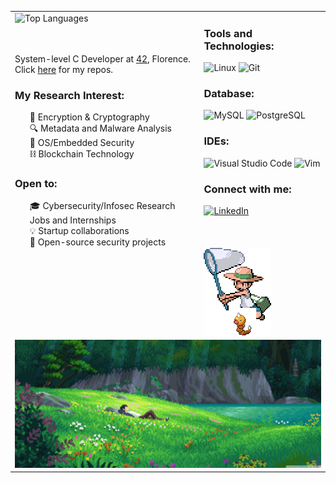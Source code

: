 
<table style="width: 100%;">
  <tr>
    <td width="60%" style="vertical-align: top;">
    <img src="https://github-readme-stats.vercel.app/api/top-langs?username=buggcatcher&show_icons=true&locale=en&layout=compact&theme=default" alt="Top Languages" style="display: block; margin: 0 auto;"/>
      <br>
      <br>
      <p>System-level C Developer at <a href="https://www.42network.org/42-schools/">42</a>, Florence. Click <a href="https://github.com/buggcatcher?tab=repositories">here</a> for my repos.</p>
      <h3>My Research Interest:</h3>
      <ul style="font-size: 14px; list-style-type: none;">
<li>🔐 Encryption & Cryptography</li>
<li>🔍 Metadata and Malware Analysis</li>
<li>🤖 OS/Embedded Security</li>
<li>⛓️ Blockchain Technology</li>
</ul>
<h3>Open to:</h3>
<ul style="font-size: 14px; list-style-type: none;">
    <li>🎓 Cybersecurity/Infosec Research Jobs and Internships</li>
    <li>💡 Startup collaborations</li>
    <li>🚀 Open-source security projects</li>
      </ul>
      <br>
    </td>
    <td width="40%" style="position: relative;">
      <h3>Tools and Technologies:</h3>
      <img src="https://img.shields.io/badge/Linux-FCC624?style=for-the-badge&logo=linux&logoColor=black" alt="Linux" />
      <img src="https://img.shields.io/badge/GIT-E44C30?style=for-the-badge&logo=git&logoColor=white" alt="Git" />
      <br>
      <h3>Database:</h3>
      <img src="https://img.shields.io/badge/MySQL-00000F?style=for-the-badge&logo=mysql&logoColor=white" alt="MySQL" />
      <img src="https://img.shields.io/badge/PostgreSQL-316192?style=for-the-badge&logo=postgresql&logoColor=white" alt="PostgreSQL" />
      <br>
      <h3>IDEs:</h3>
      <img src="https://img.shields.io/badge/Visual%20Studio%20Code-0078d7.svg?style=for-the-badge&logo=visual-studio-code&logoColor=white" alt="Visual Studio Code" />
      <img src="https://img.shields.io/badge/VIM-%2311AB00.svg?style=for-the-badge&logo=vim&logoColor=white" alt="Vim" />
      <br>
      <h3>Connect with me:</h3>
      <div style="position: relative;">
        <a href="https://www.linkedin.com/in/marko-ilincic-891653350/">
          <img src="https://img.shields.io/badge/LinkedIn-0077B5?style=for-the-badge&logo=linkedin&logoColor=white" alt="LinkedIn" />
        </a>
      </div>
      <br>
      <br>
      <div style="position: relative; width: fit-content;">
      &nbsp;&nbsp;&nbsp;&nbsp;&nbsp;&nbsp;&nbsp;&nbsp;&nbsp;&nbsp;&nbsp;&nbsp;&nbsp;&nbsp;&nbsp;&nbsp;&nbsp;&nbsp;&nbsp;&nbsp;&nbsp;
        <img src="https://github.com/buggcatcher/BOX/blob/main/weedle.gif?raw=true" 
             alt="Weedle" 
             style="position: absolute; bottom: 0; left: 50%; transform: translateX(-40%); z-index: 1;" />
      &nbsp;&nbsp;&nbsp;&nbsp;&nbsp;&nbsp;&nbsp;&nbsp;&nbsp;&nbsp;&nbsp;
        <img src="https://github.com/buggcatcher/BOX/blob/main/bugcatcher.png?raw=true" 
             alt="Bug Catcher" 
             style="display: block;" />
      </div>
    </td>
  </tr>
  <tr>
    <td colspan="2" align="center" width="100%">
      <img src="https://github.com/buggcatcher/BOX/blob/main/pixel_art-wallpaper-3440x1440.jpg?raw=true" alt="Pixel Art Wallpaper" width="100%" />
    </td>
  </tr>
</table>
